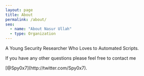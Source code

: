 ```yaml
---
layout: page
title: About
permalink: /about/
seo:
  - name: "About Nasur Ullah"
  - type: Organization
---
```


<p> A Young Security Researcher Who Loves to Automated Scripts. </p>

<p> If you have any other questions please feel free to contact me </p> [@Spy0x7](http://twitter.com/Spy0x7).
